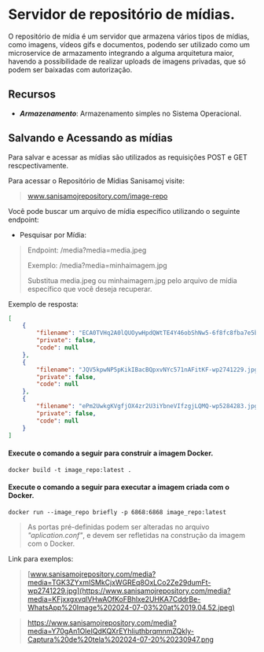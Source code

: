 # Servidor de repositório de mídias.
O repositório de mídia é um servidor que armazena vários tipos de mídias, como imagens, vídeos gifs e documentos, podendo ser utilizado como um microservice de armazamento integrando a alguma arquitetura maior, havendo a possibilidade de
realizar uploads de imagens privadas, que só podem ser baixadas com autorização.

## Recursos
- ***Armazenamento***: Armazenamento simples no Sistema Operacional.

## Salvando e Acessando as mídias
Para salvar e acessar as mídias são utilizados as requisições POST e GET rescpectivamente.

Para acessar o Repositório de Mídias Sanisamoj visite:
> www.sanisamojrepository.com/image-repo

Você pode buscar um arquivo de mídia específico utilizando o seguinte endpoint:

- Pesquisar por Mídia:
> Endpoint: /media?media=media.jpeg
> 
> Exemplo: /media?media=minhaimagem.jpg
> 
> Substitua media.jpeg ou minhaimagem.jpg pelo arquivo de mídia específico que você deseja recuperar.

Exemplo de resposta:
```json
[
    {
        "filename": "ECA0TVHq2A0lQUOywHpdQWtTE4Y46obShNw5-6f8fc8fba7e5b825373c21053bed9a36.jpg",
        "private": false,
        "code": null
    },
    {
        "filename": "JQV5kpwNP5pKikIBacBQpxvNYc571nAFitKF-wp2741229.jpg",
        "private": false,
        "code": null
    },
    {
        "filename": "ePm2UwkgKVgfjOX4zr2U3iYbneVIfzgjLQMQ-wp5284283.jpg",
        "private": false,
        "code": null
    }
]
```

#### Execute o comando a seguir para construir a imagem Docker.

    docker build -t image_repo:latest .

#### Execute o comando a seguir para executar a imagem criada com o Docker.

    docker run --image_repo briefly -p 6868:6868 image_repo:latest

> As portas pré-definidas podem ser alteradas no arquivo *"aplication.conf"*, e devem ser refletidas na construção da imagem com o Docker.


Link para exemplos:
> [www.sanisamojrepository.com/media?media=TGK3ZYxmISMkCjxWGREq8OxLCo2Ze29dumFt-wp2741229.jpg](https://www.sanisamojrepository.com/media?media=KFjxxgxvqlVHwAOfKoFBhlxe2UHKA7CddrBe-WhatsApp%20Image%202024-07-03%20at%2019.04.52.jpeg)

> https://www.sanisamojrepository.com/media?media=Y70gAn1OleIQdKQXrEYhliuthbrqmnmZQkly-Captura%20de%20tela%202024-07-20%20230947.png
